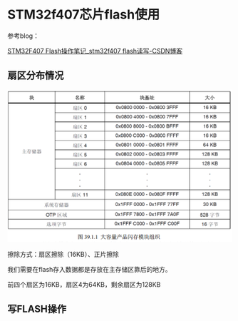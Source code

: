 # STM32f407芯片flash使用

参考blog：

[STM32F407 Flash操作笔记_stm32f407 flash读写-CSDN博客](https://blog.csdn.net/xiaogu0322/article/details/78593423)

## 扇区分布情况

![image-20241107121207176](../assets/image-20241107121207176.png)

擦除方式：扇区擦除（16KB）、正片擦除

我们需要在flash存入数据都是存放在主存储区靠后的地方。

前四个扇区为16KB，扇区4为64KB，剩余扇区为128KB

## 写FLASH操作











